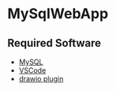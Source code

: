 # MySqlWebApp

## Required Software
* [MySQL](https://cdn.mysql.com//Downloads/MySQLInstaller/mysql-installer-web-community-8.0.33.0.msi)
* [VSCode](https://code.visualstudio.com/download)
* [drawio plugin](https://marketplace.visualstudio.com/items?itemName=hediet.vscode-drawio)